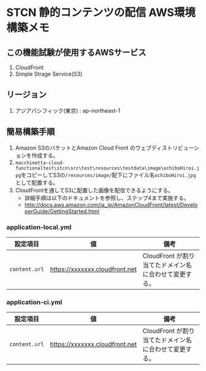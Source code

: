 # STCN 静的コンテンツの配信 AWS環境構築メモ

## この機能試験が使用するAWSサービス
1. CloudFront
2. Simple Strage Service(S3)

## リージョン
1. アジアパシフィック(東京) : ap-northeast-1

## 簡易構築手順
1. Amazon S3のバケットとAmazon Cloud Front のウェブディストリビューションを作成する。
1. `macchinetta-cloud-functionaltest\stcn\src\test\resources\testdata\image\ochiboHiroi.jpg`をコピーしてS3の`/resources/image/`配下にファイル名`ochiboHiroi.jpg`として配置する。
1. CloudFrontを通してS3に配置した画像を配信できるようにする。
   - 詳細手順は以下のドキュメントを参照し、ステップ4まで実施する。
   -  http://docs.aws.amazon.com/ja_jp/AmazonCloudFront/latest/DeveloperGuide/GettingStarted.html


### application-local.yml

|設定項目| 値 | 備考
|------|----|----|
| `content.url` | https://xxxxxxx.cloudfront.net |  CloudFront が割り当てたドメイン名に合わせて変更する。 |

### application-ci.yml

|設定項目| 値 | 備考
|------|----|----|
| `content.url` | https://xxxxxxx.cloudfront.net |  CloudFront が割り当てたドメイン名に合わせて変更する。 |
